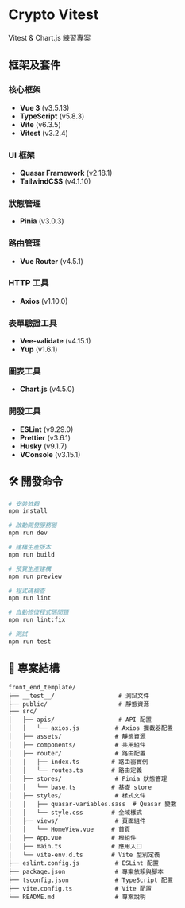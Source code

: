 # Crypto Vitest

Vitest & Chart.js 練習專案

## 框架及套件

### 核心框架

- **Vue 3** (v3.5.13)
- **TypeScript** (v5.8.3)
- **Vite** (v6.3.5)
- **Vitest** (v3.2.4)

### UI 框架

- **Quasar Framework** (v2.18.1)
- **TailwindCSS** (v4.1.10)

### 狀態管理

- **Pinia** (v3.0.3)

### 路由管理

- **Vue Router** (v4.5.1)

### HTTP 工具

- **Axios** (v1.10.0)

### 表單驗證工具

- **Vee-validate** (v4.15.1)
- **Yup** (v1.6.1)

### 圖表工具

- **Chart.js** (v4.5.0)

### 開發工具

- **ESLint** (v9.29.0)
- **Prettier** (v3.6.1)
- **Husky** (v9.1.7)
- **VConsole** (v3.15.1)

## 🛠️ 開發命令

```bash
# 安裝依賴
npm install

# 啟動開發服務器
npm run dev

# 建構生產版本
npm run build

# 預覽生產建構
npm run preview

# 程式碼檢查
npm run lint

# 自動修復程式碼問題
npm run lint:fix

# 測試
npm run test
```

## 📁 專案結構

```
front_end_template/
├── __test__/                  # 測試文件
├── public/                    # 靜態資源
├── src/
│   ├── apis/                  # API 配置
│   │   └── axios.js          # Axios 攔截器配置
│   ├── assets/               # 靜態資源
│   ├── components/           # 共用組件
│   ├── router/               # 路由配置
│   │   ├── index.ts         # 路由器實例
│   │   └── routes.ts        # 路由定義
│   ├── stores/               # Pinia 狀態管理
│   │   └── base.ts          # 基礎 store
│   ├── styles/               # 樣式文件
│   │   ├── quasar-variables.sass  # Quasar 變數
│   │   └── style.css        # 全域樣式
│   ├── views/                # 頁面組件
│   │   └── HomeView.vue     # 首頁
│   ├── App.vue              # 根組件
│   ├── main.ts              # 應用入口
│   └── vite-env.d.ts        # Vite 型別定義
├── eslint.config.js          # ESLint 配置
├── package.json              # 專案依賴與腳本
├── tsconfig.json             # TypeScript 配置
├── vite.config.ts            # Vite 配置
└── README.md                 # 專案說明
```
